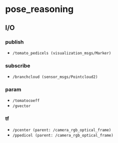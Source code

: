 # pose_reasoning

## I/O

### publish

* `/tomato_pedicels (visualization_msgs/Marker)`

### subscribe

* `/branchcloud (sensor_msgs/Pointcloud2)`

### param

* `/tomatocoeff`
* `/gvector`

### tf

* `/pcenter (parent: /camera_rgb_optical_frame)`
* `/ppedicel (parent: /camera_rgb_optical_frame)`

